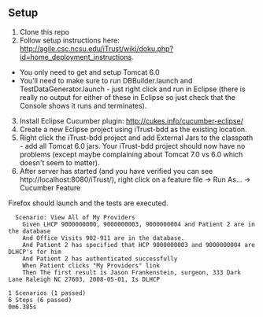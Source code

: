 ## Setup
1. Clone this repo
2. Follow setup instructions here: http://agile.csc.ncsu.edu/iTrust/wiki/doku.php?id=home_deployment_instructions.  
  * You only need to get and setup Tomcat 6.0
  * You'll need to make sure to run DBBuilder.launch and TestDataGenerator.launch - just right click and run in Eclipse (there is really no output for either of these in Eclipse so just check that the Console shows it runs and terminates).
3. Install Eclipse Cucumber plugin: http://cukes.info/cucumber-eclipse/
4. Create a new Eclipse project using iTrust-bdd as the existing location.
5. Right click the iTrust-bdd project and add External Jars to the classpath - add all Tomcat 6.0 jars.  Your iTrust-bdd project should now have no problems (except maybe complaining about Tomcat 7.0 vs 6.0 which doesn't seem to matter).
6. After server has started (and you have verified you can see http://localhost:8080/iTrust/), right click on a feature file -> Run As... -> Cucumber Feature

Firefox should launch and the tests are executed.

```
  Scenario: View All of My Providers
    Given LHCP 9000000000, 9000000003, 9000000004 and Patient 2 are in the database
    And Office Visits 902-911 are in the database.
    And Patient 2 has specified that HCP 9000000003 and 9000000004 are DLHCP's for him
    And Patient 2 has authenticated successfully
    When Patient clicks "My Providers" link
    Then The first result is Jason Frankenstein, surgeon, 333 Dark Lane Raleigh NC 27603, 2008-05-01, Is DLHCP

1 Scenarios (1 passed)
6 Steps (6 passed)
0m6.385s
```
